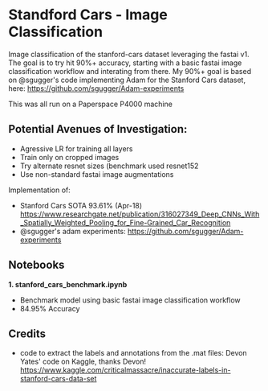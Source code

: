 # Standford Cars  - Image Classification

Image classification of the stanford-cars dataset leveraging the fastai v1. The goal is to try hit 90%+ accuracy, starting with a basic fastai image classification workflow and interating from there. My 90%+ goal is based on @sgugger's code implementing Adam for the Stanford Cars dataset, here: https://github.com/sgugger/Adam-experiments

This was all run on a Paperspace P4000 machine

## Potential Avenues of Investigation:

- Agressive LR for training all layers
- Train only on cropped images
- Try alternate resnet sizes (benchmark used resnet152
- Use non-standard fastai image augmentations

Implementation of:

- Stanford Cars SOTA 93.61% (Apr-18)  https://www.researchgate.net/publication/316027349_Deep_CNNs_With_Spatially_Weighted_Pooling_for_Fine-Grained_Car_Recognition
- @sgugger's adam experiments: https://github.com/sgugger/Adam-experiments

## Notebooks

**1. stanford_cars_benchmark.ipynb**

 - Benchmark model using basic fastai image classification workflow
 - 84.95% Accuracy
    
## Credits

- code to extract the labels and annotations from the .mat files: Devon Yates' code on Kaggle, thanks Devon! https://www.kaggle.com/criticalmassacre/inaccurate-labels-in-stanford-cars-data-set

